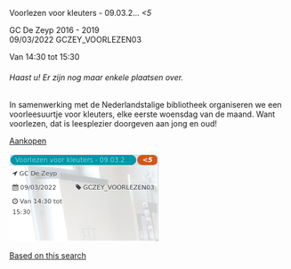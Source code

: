 Voorlezen voor kleuters - 09.03.2... *<5*

GC De Zeyp 2016 - 2019  
09/03/2022 GCZEY\_VOORLEZEN03  

Van 14:30 tot 15:30

  

###### *Haast u! Er zijn nog maar enkele plaatsen over.*

  

In samenwerking met de Nederlandstalige bibliotheek organiseren we een voorleesuurtje voor kleuters, elke eerste woensdag van de maand. Want voorlezen, dat is leesplezier doorgeven aan jong en oud!  

[Aankopen](https://tickets.vgc.be/ticketingActivity/subscribe/GCZEY_VOORLEZEN03)

![](69812.png)

[Based on this search](https://tickets.vgc.be/activity/index?&vrijeplaatsen=1&Age%5B%5D=3%2C5&entity=276)